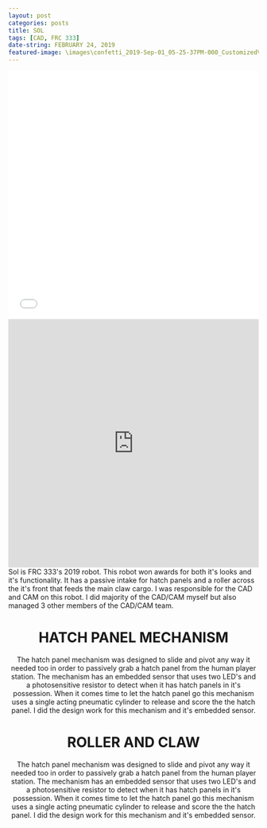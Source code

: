 ```yaml
---
layout: post
categories: posts
title: SOL
tags: [CAD, FRC 333]
date-string: FEBRUARY 24, 2019
featured-image: \images\confetti_2019-Sep-01_05-25-37PM-000_CustomizedView29665510221_png_alpha.png
---
```


<center>
<iframe width="100%" height="500" src="//www.youtube.com/embed/rGQU-1sXnhI" frameborder="0" allowfullscreen></iframe>
</center>

<center>
<iframe width="100%" height="500" src="https://myhub.autodesk360.com/ue28a0a55/g/shares/SHabee1QT1a327cf2b7a4cb767cd06215f59?mode=embed" frameborder="0" allowfullscreen></iframe>
</center>

<left>
Sol is FRC 333's 2019 robot. This robot won awards for both it's looks and it's functionality. It has a passive intake for hatch panels and a roller across the it's front that feeds the main claw cargo. I was responsible for the CAD and CAM on this robot. I did majority of the CAD/CAM myself but also managed 3 other members of the CAD/CAM team.
</left>

<center>
<H1>HATCH PANEL MECHANISM</H1>
<p>
The hatch panel mechanism was designed to slide and pivot any way it needed too in order to passively grab a hatch panel from the human player station. The mechanism has an embedded sensor that uses two  LED's and a photosensitive resistor to detect when it has hatch panels in it's possession. When it comes time to let the hatch panel go this mechanism uses a single acting pneumatic cylinder to release and score the the hatch panel. I did the design work for this mechanism and it's embedded sensor.
</p>

<H1>ROLLER AND CLAW</H1>
<p>
The hatch panel mechanism was designed to slide and pivot any way it needed too in order to passively grab a hatch panel from the human player station. The mechanism has an embedded sensor that uses two  LED's and a photosensitive resistor to detect when it has hatch panels in it's possession. When it comes time to let the hatch panel go this mechanism uses a single acting pneumatic cylinder to release and score the the hatch panel. I did the design work for this mechanism and it's embedded sensor.
</p>

</center>